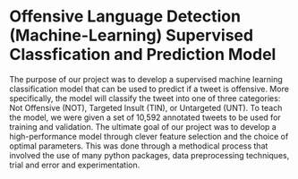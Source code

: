# Offensive Language Detection (Machine-Learning) Supervised Classfication and Prediction Model

The purpose of our project was to develop a supervised machine learning classification model that can be used to predict if a tweet is offensive.
More specifically, the model will classify the tweet into one of three categories: Not Offensive (NOT), Targeted Insult (TIN), or Untargeted (UNT). 
To teach the model, we were given a set of 10,592 annotated tweets to be used for training and validation. 
The ultimate goal of our project was to develop a high-performance model through clever feature selection and the choice of optimal parameters.
This was done through a methodical process that involved the use of many python packages, data preprocessing techniques, trial and error and experimentation.
